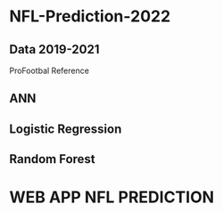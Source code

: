 # NFL-Prediction-2022
## Data 2019-2021
ProFootbal Reference
## ANN
## Logistic Regression
## Random Forest
# WEB APP NFL PREDICTION

